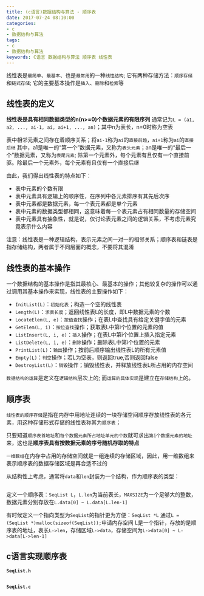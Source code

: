 ```yaml
---
title: (c语言)数据结构与算法 - 顺序表
date: 2017-07-24 08:10:00
categories:
- c
- 数据结构与算法
tags:
- c
- 数据结构与算法
keywords: C语言 数据结构与算法 顺序表 线性表
---
```


> 
线性表是`最简单`、`最基本`、也是`最常用`的一种`线性结构`;
它有两种存储方法：`顺序存储`和`链式存储`;
它的主要基本操作是`插入`、`删除`和`检索`等

<!-- more -->

## 线性表的定义
**线性表是具有相同数据类型的n(n>=0)个数据元素的有限序列**
通常记为`L = (a1, a2, ..., ai-1, ai, ai+1, ..., an)`；其中n为表长，n=0时称为空表

表中相邻元素之间存在着顺序关系；将`ai-1`称为`ai`的`直接前趋`，`ai+1`称为`ai`的`直接后继`
其中，a1是唯一的“第一个”数据元素，又称为`表头元素`；an是唯一的“最后一个”数据元素，又称为`表尾元素`;
除第一个元素外，每个元素有且仅有一个直接前驱。除最后一个元素外，每个元素有且仅有一个直接后继

由此，我们得出线性表的特点如下：
- 表中元素的个数有限
- 表中元素具有逻辑上的顺序性，在序列中各元素排序有其先后次序
- 表中元素都是数据元素，每一个表元素都是单个元素
- 表中元素的数据类型都相同，这意味着每一个表元素占有相同数量的存储空间
- 表中元素具有抽象性，就是说，仅讨论表元素之间的逻辑关系，不考虑元素究竟表示什么内容

注意：线性表是一种逻辑结构，表示元素之间一对一的相邻关系；顺序表和链表是指存储结构，两者属于不同层面的概念，不要将其混淆

## 线性表的基本操作
一个数据结构的基本操作是指其最核心、最基本的操作；其他较复杂的操作可以通过调用其基本操作来实现，线性表的主要操作如下：
- `InitList(L)`：`初始化表`；构造一个空的线性表
- `Length(L)`：`求表长度`；返回线性表L的长度，即L中数据元素的个数
- `LocateElem(L, e)`：`按值查找`操作；在表L中查找具有给定关键字值的元素
- `GetElem(L, i)`：`按位查找`操作；获取表L中第i个位置的元素的值
- `ListInsert(L, i, e)`：`插入`操作；在表L中第i个位置上插入指定元素
- `ListDelete(L, i, e)`：`删除`操作；删除表L中第i个位置的元素
- `PrintList(L)`：`输出`操作；按前后顺序输出线性表L的所有元素值
- `Empty(L)`：`判空`操作；若L为空表，则返回true,否则返回false
- `DestroyList(L)`：`销毁`操作；销毁线性表，并释放线性表L所占用的内存空间

`数据结构的运算`是定义在`逻辑结构`层次上的;
而`运算的具体实现`是建立在`存储结构`上的。

## 顺序表
`线性表的顺序存储`是指在内存中用地址连续的一块存储空间顺序存放线性表的各元素，用这种存储形式存储的线性表称其为`顺序表`；

只要知道`顺序表首地址`和`每个数据元素所占地址单元的个数`就可求出`第i个数据元素的地址`来，这也是**顺序表具有按数据元素的序号随机存取的特点**

`一维数组`在内存中占用的存储空间就是一组连续的存储区域，因此，用一维数组来表示顺序表的数据存储区域是再合适不过的

从结构性上考虑，通常将`data`和`len`封装为一个结构，作为顺序表的类型：
<pre><code class="language-c line-numbers"><script type="text/plain">typedef struct{
    datatype data[MAXSIZE];
    int len;
} SeqList;
</script></code></pre>

定义一个顺序表：`SeqList L`，`L.len`为当前表长，`MAXSIZE`为一个足够大的整数，数据元素分别存放在`L.data[0] ~ L.data[L.len-1]`

有时候定义一个指向类型为`SeqList`的指针更为方便：`SeqList *L`
通过`L = (SeqList *)malloc(sizeof(SeqList));`申请内存空间
L是一个指针，存放的是顺序表的地址，表长`L->len`，存储区域`L->data`，存储空间为`L->data[0] ~ L->data[L->len-1]`

## c语言实现顺序表
**`SeqList.h`**
<pre><code class="language-c line-numbers"><script type="text/plain">#ifndef __SEQLIST_H
#define __SEQLIST_H

#define MAXSIZE 100   // MAXSIZE
typedef struct{
    int data[MAXSIZE];    // data
    int len;        // data的长度，即元素个数
} SeqList;

// 初始化
extern SeqList *Init_SeqList();

// 判空
extern int Empty_SeqList(SeqList *L);

// 获取长度
extern int Length_SeqList(SeqList *L);

// 打印SeqList
extern void Print_SeqList(SeqList *L);

// 销毁
extern int Destroy_SeqList(SeqList *L);

// 取表元
extern int GetElem_SeqList(SeqList *L, int i);

// 按值查找
extern int Locate_SeqList(SeqList *L, int x);

// 表尾插入元素
extern int Append_SeqList(SeqList *L, int x);

// 移除表的最后一项
extern int Pop_SeqList(SeqList *L);

// 插入元素
extern int Insert_SeqList(SeqList *L, int index, int x);

// 删除元素
extern int Delete_SeqList(SeqList *L, int index);

// 将顺序表(a1, a2, ..., an)以a1为界重排：a1前面的值均比a1小; a1后面的值均比a1大
extern int Part_SeqList(SeqList *L);

// 合并两个增序列为新的增序列
extern SeqList *Merge_SeqList(SeqList *L1, SeqList *L2);

// 比较两个顺序表
extern int Compare_SeqList(SeqList *L1, SeqList *L2);

// 查找最大值
extern int Max_SeqList(SeqList *L);

// 查找最小值
extern int Min_SeqList(SeqList *L);

// 排序，rev参数如果为1表示倒序排列，为0则表示正序排列
extern int Sort_SeqList(SeqList *L, int rev);

// 逆置元素
extern void Reverse_SeqList(SeqList *L);

#endif
</script></code></pre>

**`SeqList.c`**
<pre><code class="language-c line-numbers"><script type="text/plain">#include "SeqList.h"
#include <stdio.h>
#include <stdlib.h>

// 初始化
SeqList *Init_SeqList(){
    SeqList *L = (SeqList *)malloc(sizeof(SeqList));
    if(L == NULL){
        return NULL;    // 申请内存失败
    }else{
        L->len = 0; // 将len长度置为0
        return L;   // 返回SeqList首地址
    }
}

// 判空
int Empty_SeqList(SeqList *L){
    if(L == NULL || L->len == 0){
        return 1;   // true, 当前SeqList为空
    }else{
        return 0;   // false, 不为空
    }
}

// 获取长度
int Length_SeqList(SeqList *L){
    if(L == NULL){
        return -1;  // 传入的参数有误
    }
    return L->len;  // 返回当前顺序表的长度
}

// 打印SeqList
void Print_SeqList(SeqList *L){
    if(L == NULL || L->len == 0){
        return; // 传入的参数有误
    }
    printf("Length:%d  { ", L->len);
    for(int i=0; i<L->len; i++){
        printf("%d, ", L->data[i]);
    }
    printf("\b\b }\n");
}

// 销毁
int Destroy_SeqList(SeqList *L){
    if(L == NULL){
        return 0;   // false, 空指针
    }else{
        free(L);
        return 1;   // true, 操作成功
    }
}

// 取表元
int GetElem_SeqList(SeqList *L, int i){
    if(L == NULL || L->len == 0 || i<0 || i>=L->len){
        return 0;   // 传入的参数有误
    }
    return L->data[i];  // 返回索引为i的元素的值
}

// 按值查找
int Locate_SeqList(SeqList *L, int x){
    if(L == NULL || L->len == 0){
        return -1;  // 传入的参数有误
    }else{
        int index = -1;
        for(int i=0; i<L->len; i++){
            if(L->data[i] == x){
                index = i;
                break;
            }
        }
        return index;   // 若查找成功, 返回第一次出现的索引值index; 否则返回-1
    }
}

// 表尾插入元素
int Append_SeqList(SeqList *L, int x){
    if(L == NULL || L->len == MAXSIZE){
        return -1;  // 传入的参数有误
    }else{
        L->data[L->len] = x;
        L->len++;
        return x;   // 操作成功，返回插入的元素的值
    }
}

// 移除表的最后一项
int Pop_SeqList(SeqList *L){
    if(L == NULL || L->len == 0){
        return -1;  // 传入的参数有误
    }else{
        int val = L->data[L->len-1];
        L->data[L->len-1] = 0;
        L->len--;
        return val; // 操作成功，返回移除的元素的值
    }
}

// 插入元素
int Insert_SeqList(SeqList *L, int index, int x){
    if(L == NULL || index >= MAXSIZE || L->len == MAXSIZE){
        return -1;  // 传入的参数有误
    }else if(L->len == 0 || index > L->len-1){
        L->data[index] = x;
        L->len = index+1;
        return 0;   // 操作成功
    }else{
        for(int i=L->len-1; i>=index; i--){
            L->data[i+1] = L->data[i];
        }
        L->data[index] = x;
        L->len++;
        return 0;   // 操作成功
    }
}

// 删除元素
int Delete_SeqList(SeqList *L, int index){
    if(L == NULL || L->len == 0 || index >= L->len){
        return -1;  // 传入的参数有误
    }else if(index == L->len-1){
        L->data[index] = 0;
        L->len--;
        return 0;   // 操作成功
    }else{
        for(int i=index+1; i<L->len; i++){
            L->data[i-1] = L->data[i];
        }
        L->len--;
        return 0;   // 操作成功
    }
}

// 将顺序表(a1, a2, ..., an)以a1为界重排：a1前面的值均比a1小; a1后面的值均比a1大
int Part_SeqList(SeqList *L){
    if(L == NULL || L->len == 0){
        return -1;  // 传入的参数有误
    }else{
        int base = L->data[0];
        int temp;
        for(int i=1; i<L->len; i++){
            if(L->data[i] < base){
                temp = L->data[i];
                for(int j=i-1; j>=0; j--){
                    L->data[j+1] = L->data[j];
                }
                L->data[0] = temp;
            }
        }
        return 0;   // 操作成功
    }
}

// 合并两个增序列为新的增序列
SeqList *Merge_SeqList(SeqList *L1, SeqList *L2){
    if(L1 == NULL || L2 == NULL || L1->len ==0 || L2->len == 0 || L1->len+L2->len > MAXSIZE){
        return NULL;    // 传入的参数有误
    }else{
        SeqList *L = Init_SeqList();
        if(L == NULL){
            return NULL;    // 申请内存失败
        }
        int i=0, j=0, k=0;
        while(i<L1->len && j<L2->len){
            if(L1->data[i] < L2->data[j]){
                L->data[k++] = L1->data[i++];
                L->len++;
            }else{
                L->data[k++] = L2->data[j++];
                L->len++;
            }
        }
        for(; i<L1->len; i++, k++){
            L->data[k] = L1->data[i];
            L->len++;
        }
        for(; j<L2->len; j++, k++){
            L->data[k] = L2->data[j];
            L->len++;
        }
        return L;   // 返回新增序列的首地址
    }
}

// 比较两个顺序表
int Compare_SeqList(SeqList *L1, SeqList *L2){
    if(L1 == NULL || L2 == NULL || L1->len == 0 || L2->len == 0){
        return 0;   // 传参有误
    }else{
        int mark=0;
        while(L1->data[mark] == L2->data[mark] && (mark < L1->len || mark < L2->len)){
            mark++;
        }
        if(mark == L1->len && mark == L2->len){
            return 0;   // L1 == L2
        }else if((mark == L1->len && mark < L2->len) || (mark < L1->len && mark < L2->len && L1->data[mark] < L2->data[mark])){
            return -1;  // L1 < L2
        }else{
            return 1;   // L1 > L2
        }
    }
}

// 查找最大值
int Max_SeqList(SeqList *L){
    if(L == NULL || L->len == 0){
        return 0;   // 传入的参数有误
    }else{
        int maxVal = L->data[0];
        for(int i=1; i<L->len; i++){
            if(L->data[i] > maxVal){
                maxVal = L->data[i];
            }
        }
        return maxVal;  // 返回最大值
    }
}

// 查找最小值
int Min_SeqList(SeqList *L){
    if(L == NULL || L->len == 0){
        return 0;   // 传入的参数有误
    }else{
        int minVal = L->data[0];
        for(int i=1; i<L->len; i++){
            if(L->data[i] < minVal){
                minVal = L->data[i];
            }
        }
        return minVal;  // 返回最小值
    }
}

// 排序，rev参数如果为1表示倒序排列，为0则表示正序排列
int Sort_SeqList(SeqList *L, int rev){
    if(L == NULL || L->len == 0){
        return -1;  // 传入的参数有误
    }else{
        for(int i=0; i<L->len-1; i++){
            int sorted = 1;
            for(int j=0; j<L->len-1-i; j++){
                if(!rev){
                    if(L->data[j] > L->data[j+1]){
                        sorted = 0;
                        int temp = L->data[j];
                        L->data[j] = L->data[j+1];
                        L->data[j+1] = temp;
                    }
                }else{
                    if(L->data[j] < L->data[j+1]){
                        sorted = 0;
                        int temp = L->data[j];
                        L->data[j] = L->data[j+1];
                        L->data[j+1] = temp;
                    }
                }
            }
            if(sorted){
                break;
            }
        }
        return 0;   // 操作成功
    }
}

// 逆置元素
void Reverse_SeqList(SeqList *L){
    for(int i=0; i<L->len/2; i++){
        int tmp = L->data[i];
        L->data[i] = L->data[L->len-1-i];
        L->data[L->len-1-i] = tmp;
    }
}
</script></code></pre>
